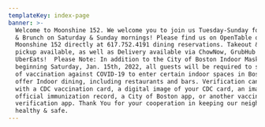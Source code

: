 ```yaml
---
templateKey: index-page
banner: >-
  Welcome to Moonshine 152. We welcome you to join us Tuesday-Sunday for dinner
  & Brunch on Saturday & Sunday mornings! Please find us on OpenTable or call
  Moonshine 152 directly at 617.752.4191 dining reservations. Takeout & Curbside
  pickup available, as well as Delivery available via ChowNow, GrubHub &
  UberEats!  Please Note: In addition to the City of Boston Indoor Mask Mandate,
  beginning Saturday, Jan. 15th, 2022, all guests will be required to show proof
  of vaccination against COVID-19 to enter certain indoor spaces in Boston that
  offer Indoor dining, including restaurants and bars. Verification can be done
  with a CDC vaccination card, a digital image of your CDC card, an image of any
  official immunization record, a City of Boston app, or another vaccine
  verification app. Thank You for your cooperation in keeping our neighborhood
  healthy & safe.
---
```


